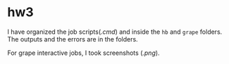 # hw3

I have organized the job scripts(*.cmd*) and inside the `hb` and `grape` folders. The outputs and the errors are in the folders. 

For grape interactive jobs, I took screenshots (*.png*). 
